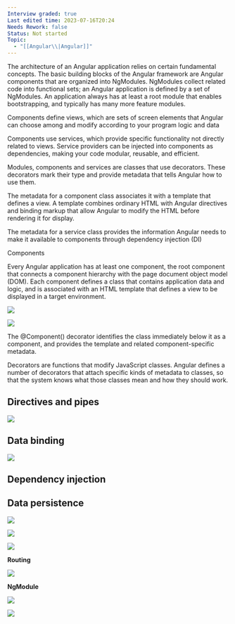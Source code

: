 ```yaml
---
Interview graded: true
Last edited time: 2023-07-16T20:24
Needs Rework: false
Status: Not started
Topic:
  - "[[Angular\\|Angular]]"
---
```

The architecture of an Angular application relies on certain fundamental concepts. The basic building blocks of the Angular framework are Angular components that are organized into NgModules. NgModules collect related code into functional sets; an Angular application is defined by a set of NgModules. An application always has at least a root module that enables bootstrapping, and typically has many more feature modules.

Components define views, which are sets of screen elements that Angular can choose among and modify according to your program logic and data

Components use services, which provide specific functionality not directly related to views. Service providers can be injected into components as dependencies, making your code modular, reusable, and efficient.

Modules, components and services are classes that use decorators. These decorators mark their type and provide metadata that tells Angular how to use them.

The metadata for a component class associates it with a template that defines a view. A template combines ordinary HTML with Angular directives and binding markup that allow Angular to modify the HTML before rendering it for display.

The metadata for a service class provides the information Angular needs to make it available to components through dependency injection (DI)

Components

Every Angular application has at least one component, the root component that connects a component hierarchy with the page document object model (DOM). Each component defines a class that contains application data and logic, and is associated with an HTML template that defines a view to be displayed in a target environment.

[![](https://lh4.googleusercontent.com/_TkSxw0dCaA-MGkg8icUdMva04v4rUzz-dQSoUGykjamAGhG9uIwoPKwUB_gx8LenBMMiClrpaKcecHytePNZOYO3eHTRvkSorcgP8qwRioiVxi6TpUrPwpkE6XU8qaHYcXmr_2nCzBMOlsrxQyN1xtMm1ROCGw7QFDFx8v9cBhodyHYsTJQBkRuPWrfyA)](https://lh4.googleusercontent.com/_TkSxw0dCaA-MGkg8icUdMva04v4rUzz-dQSoUGykjamAGhG9uIwoPKwUB_gx8LenBMMiClrpaKcecHytePNZOYO3eHTRvkSorcgP8qwRioiVxi6TpUrPwpkE6XU8qaHYcXmr_2nCzBMOlsrxQyN1xtMm1ROCGw7QFDFx8v9cBhodyHYsTJQBkRuPWrfyA)

[![](https://lh5.googleusercontent.com/Voiw89H8FOMhvGENRNb7xpje0HjbsNfRkOazAXND6DZoqFpOa4RKlrFa0oBQRWk4HYD4KuKEKsQGRgXJIQJEiZL24BGydl2g64OxRp-ulqrKIjtku03ExgfarIMRK5sTspeSnBEioFfYgvhKuFARt-zyGT9_l5K0xeCyxJEkVBh4kpaZlnb4R1Mmjak5Sw)](https://lh5.googleusercontent.com/Voiw89H8FOMhvGENRNb7xpje0HjbsNfRkOazAXND6DZoqFpOa4RKlrFa0oBQRWk4HYD4KuKEKsQGRgXJIQJEiZL24BGydl2g64OxRp-ulqrKIjtku03ExgfarIMRK5sTspeSnBEioFfYgvhKuFARt-zyGT9_l5K0xeCyxJEkVBh4kpaZlnb4R1Mmjak5Sw)

The @Component() decorator identifies the class immediately below it as a component, and provides the template and related component-specific metadata.

Decorators are functions that modify JavaScript classes. Angular defines a number of decorators that attach specific kinds of metadata to classes, so that the system knows what those classes mean and how they should work.

## **Directives and pipes**

[![](https://lh5.googleusercontent.com/OAEcgGk4UsJq5B9YbAK_lPWHKwlxAor_rqXg2qokRJ2boYuv66mkF40eBLN0sEcJWA8clMOIg2vFAs23M0vqDPzJ-ze7-EWiTEMDcJE3fYfJBpZ4n3Mhh_9cYfmFHtCk8p8rY7KrWxWVXFHVB_0A-zllGhxyOQ3prLW_Cc1VK5CX9BWK6kavWg4PMnYB8Q)](https://lh5.googleusercontent.com/OAEcgGk4UsJq5B9YbAK_lPWHKwlxAor_rqXg2qokRJ2boYuv66mkF40eBLN0sEcJWA8clMOIg2vFAs23M0vqDPzJ-ze7-EWiTEMDcJE3fYfJBpZ4n3Mhh_9cYfmFHtCk8p8rY7KrWxWVXFHVB_0A-zllGhxyOQ3prLW_Cc1VK5CX9BWK6kavWg4PMnYB8Q)

## **Data binding**

[![](https://lh5.googleusercontent.com/vf_9W-UfJx5gSjF_NuOHZK-MXOx9Y_VIz9UIMrR3cwPa1Rn7PoSRaaBoltnOsuPBd1O3KqQ79Pu3UxZJkXzZAdt5Tm4VaLozEqWcBk5rMB1poS-lroldljn6GyPiVa1EPzepZmaX7s08iUPV46Eg-gwfr3jA2AjKlXm8X4TMhZWBegrISLb3itzthTQOyQ)](https://lh5.googleusercontent.com/vf_9W-UfJx5gSjF_NuOHZK-MXOx9Y_VIz9UIMrR3cwPa1Rn7PoSRaaBoltnOsuPBd1O3KqQ79Pu3UxZJkXzZAdt5Tm4VaLozEqWcBk5rMB1poS-lroldljn6GyPiVa1EPzepZmaX7s08iUPV46Eg-gwfr3jA2AjKlXm8X4TMhZWBegrISLb3itzthTQOyQ)

## **Dependency injection**

## **Data persistence**

[![](https://lh6.googleusercontent.com/4ZugYTfLsoJ6TxYLJSB04CF1FG-fAvAaQthhvdaSZ1KEnqbI43wTcGCHKyOXJYHjN3dq_XCPmS52ZEamdLiZCa7H1N3_XpNfvgnFjNZfg3hFkykrKabc32ObtQsusIdOcvZp9bQCCndxi6cRiXgoPPF4Ie3Fxy-iLFFm1oj2T2PZUWmdzOMwsbJcMtUQQQ)](https://lh6.googleusercontent.com/4ZugYTfLsoJ6TxYLJSB04CF1FG-fAvAaQthhvdaSZ1KEnqbI43wTcGCHKyOXJYHjN3dq_XCPmS52ZEamdLiZCa7H1N3_XpNfvgnFjNZfg3hFkykrKabc32ObtQsusIdOcvZp9bQCCndxi6cRiXgoPPF4Ie3Fxy-iLFFm1oj2T2PZUWmdzOMwsbJcMtUQQQ)

[![](https://lh4.googleusercontent.com/YrpYUuYSyAaLVp7tIK-dJjYcaVg3kaVr5zUAPOHBrp898yvzBGlxIkrxPfAtaAYvOMYt3WZHKs8iKGCLPsvHKNC_Xj7X0H1Z6_6pEUhPj3fybl-CDVjEFvRjReHxlNo-6Xx4pRrslURGwG7N81gc4YJTjIp3Yl4V9viLC_Iu0_Az3NmlIgA_i-JkmF1e2Q)](https://lh4.googleusercontent.com/YrpYUuYSyAaLVp7tIK-dJjYcaVg3kaVr5zUAPOHBrp898yvzBGlxIkrxPfAtaAYvOMYt3WZHKs8iKGCLPsvHKNC_Xj7X0H1Z6_6pEUhPj3fybl-CDVjEFvRjReHxlNo-6Xx4pRrslURGwG7N81gc4YJTjIp3Yl4V9viLC_Iu0_Az3NmlIgA_i-JkmF1e2Q)

[![](https://lh5.googleusercontent.com/nnXaXIr-C2EaCxdCEMuCeeUi95fMvjeQZPRWnGMzKId3DvKEoCWBZ96MbEk5QiwJXHDe8wtvqwJQuNIfWLZWo0HHhm27-JZmgeIBgXGD5WfsQWKt9E0jeZolHIHn_DNmEvR7uXfiOeeH2MbJV0glChztDGZZBGmZGurjb0AzAHJnnc0Pjgdgy7vgMAMlGQ)](https://lh5.googleusercontent.com/nnXaXIr-C2EaCxdCEMuCeeUi95fMvjeQZPRWnGMzKId3DvKEoCWBZ96MbEk5QiwJXHDe8wtvqwJQuNIfWLZWo0HHhm27-JZmgeIBgXGD5WfsQWKt9E0jeZolHIHn_DNmEvR7uXfiOeeH2MbJV0glChztDGZZBGmZGurjb0AzAHJnnc0Pjgdgy7vgMAMlGQ)

**Routing**

[![](https://lh4.googleusercontent.com/DgA2ans3H9vcnuiBO055gvOgMoZUAqgxSarWRs4Am5StdQgbAq3Iywya5rIDPfZMKyQQ64V-xW0Y09PBRqHR-jRGVHD8rWLUvHrvjcfd8MsT-OVyqnC3PDez8Ax7S3qYnVqSkZr9gquYP69Xpm9hcIJ8Ex1opAdZ-bFbzFk9vp4Cyduyu5dvk6DRN-nFzQ)](https://lh4.googleusercontent.com/DgA2ans3H9vcnuiBO055gvOgMoZUAqgxSarWRs4Am5StdQgbAq3Iywya5rIDPfZMKyQQ64V-xW0Y09PBRqHR-jRGVHD8rWLUvHrvjcfd8MsT-OVyqnC3PDez8Ax7S3qYnVqSkZr9gquYP69Xpm9hcIJ8Ex1opAdZ-bFbzFk9vp4Cyduyu5dvk6DRN-nFzQ)

**NgModule**

[![](https://lh6.googleusercontent.com/sN-lh9bhzlC1FH5Ypgj6B5oNUJofGbYn-444HtBnvf4_6IpZ4KzCRczHhW9u6xW96R4C_GXTQmzV7KCag63dYetYm1OL657_8-cNCIUamxkpTTDEDgeYgpkH7OiOnaElIMjDQoZVT-c01qcqL6UZdVZJXxUjIU4-FHkSf49mcZe47_FxBjJX7_xC4hhEig)](https://lh6.googleusercontent.com/sN-lh9bhzlC1FH5Ypgj6B5oNUJofGbYn-444HtBnvf4_6IpZ4KzCRczHhW9u6xW96R4C_GXTQmzV7KCag63dYetYm1OL657_8-cNCIUamxkpTTDEDgeYgpkH7OiOnaElIMjDQoZVT-c01qcqL6UZdVZJXxUjIU4-FHkSf49mcZe47_FxBjJX7_xC4hhEig)

[![](https://lh3.googleusercontent.com/6nFeDFU4LnvBGpXeMddJCunDT98tOdJklg5L_fuwhibd0Ysp6doP45YWo4sLOZ2R457G05RfLZOcMUfAaFEmO77Tuv1jz0LHzWdeey6MfOMyPfpECYh8TOhToSAsERWuEDEyUpspdxIk7KWULY3wVCwwj-NKXX2jT1pxeHKcEjtFMZ_P7YhFDrOsgdv3NQ)](https://lh3.googleusercontent.com/6nFeDFU4LnvBGpXeMddJCunDT98tOdJklg5L_fuwhibd0Ysp6doP45YWo4sLOZ2R457G05RfLZOcMUfAaFEmO77Tuv1jz0LHzWdeey6MfOMyPfpECYh8TOhToSAsERWuEDEyUpspdxIk7KWULY3wVCwwj-NKXX2jT1pxeHKcEjtFMZ_P7YhFDrOsgdv3NQ)